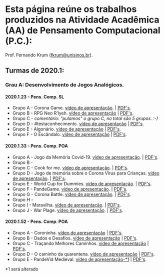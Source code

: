 # Esta página reúne os trabalhos produzidos na Atividade Acadêmica (AA) de Pensamento Computacional (P.C.):
Prof. Fernando Krum (fkrum@unisinos.br).


## Turmas de 2020.1:
### Grau A: Desenvolvimento de Jogos Analógicos.

#### 2020.1.23 - Pens. Comp. SL
* Grupo A - Corona Game. [vídeo de apresentação](https://youtu.be/wLLTBRqdm8Q). | [PDF's](https://github.com/ferkrum/pensComp/tree/master/2020.1.23/Grau%20A/Grupo%20A).
* Grupo B - RPG Neo R’lyeh. [vídeo de apresentação](https://youtu.be/CT1TaBh47y4) | [PDF's](https://github.com/ferkrum/pensComp/tree/master/2020.1.23/Grau%20A/Grupo%20B).
* Grupo C - _comentário: "pulamos" o grupo C, no total são 5 grupos. :-)_
* Grupo D - #testaconhecimento. [vídeo de apresentação](https://youtu.be/22J26KAQVK4) | [PDF's](https://github.com/ferkrum/pensComp/tree/master/2020.1.23/Grau%20A/Grupo%20D).
* Grupo E - Algonário. [vídeo de apresentação](https://www.youtube.com/watch?v=e4DKGwkhPAg&feature=youtu.be) | [PDF's](https://github.com/ferkrum/pensComp/tree/master/2020.1.23/Grau%20A/Grupo%20E).
* Grupo F - O Escândalo. [vídeo de apresentação](https://youtu.be/W_hrYjmY8bM) | [PDF's](https://github.com/ferkrum/pensComp/tree/master/2020.1.23/Grau%20A/Grupo%20F).


#### 2020.1.33 - Pens. Comp. POA
 * Grupo A - Jogo da Memória Covid-19. [vídeo de apresentação](https://youtu.be/Y3Ebal1-DxE). | [PDF's](https://github.com/ferkrum/pensComp/tree/master/2020.1.33/Grau%20A/Grupo%20A).
* Grupo B - 
* Grupo C - Cook for me. [vídeo de apresentação](https://youtu.be/COtl0kDkJr8). | [PDF's](https://github.com/ferkrum/pensComp/tree/master/2020.1.33/Grau%20A/Grupo%20C).
* Grupo D - Jogo de memória sobre o Corona Vírus para Crianças. [vídeo de apresentação](https://youtu.be/eL0dC-fp8DU). | [PDF's](https://github.com/ferkrum/pensComp/tree/master/2020.1.33/Grau%20A/Grupo%20D).
* Grupo E - World Cup for Dummies. [vídeo de apresentação](https://youtu.be/g9z6GDz3l7I). | [PDF's](https://github.com/ferkrum/pensComp/tree/master/2020.1.33/Grau%20A/Grupo%20E).
* Grupo F - PandeGame. [vídeo de apresentação](https://youtu.be/36VyoWxAdDk). | [PDF's](https://github.com/ferkrum/pensComp/tree/master/2020.1.33/Grau%20A/Grupo%20F).
* Grupo G - Corona Battle. [vídeo de apresentação](https://youtu.be/C4AW7aA8HPY). | [PDF's](https://github.com/ferkrum/pensComp/tree/master/2020.1.33/Grau%20A/Grupo%20G).
* Grupo H - 
* Grupo I - Maravilha. [vídeo de apresentação](https://youtu.be/m8KXRqI_Yzo). | [PDF's](https://github.com/ferkrum/pensComp/tree/master/2020.1.33/Grau%20A/Grupo%20I).
* Grupo J - War Plage. [vídeo de apresentação](https://youtu.be/MlY53WAe07s). | [PDF's](https://github.com/ferkrum/pensComp/tree/master/2020.1.33/Grau%20A/Grupo%20J).


#### 2020.1.52 - Pens. Comp. POA
* Grupo A - Coroninha. [vídeo de apresentação](https://youtu.be/--hYkFFmVP4) | [PDF's](https://github.com/ferkrum/pensComp/tree/master/2020.1.52/grau%20A/grupo%20A). 
* Grupo B - Dados e Desafios. [vídeo de apresentação](https://youtu.be/tHRIFUkQWC4) | [PDF's](https://github.com/ferkrum/pensComp/tree/master/2020.1.52/grau%20A/grupo%20B).  
* Grupo C - Traçando Melhores Caminhos. [vídeo de apresentação](https://youtu.be/p7z_RmIIOxs) | [PDF's](https://github.com/ferkrum/pensComp/tree/master/2020.1.52/grau%20A/grupo%20C).  
* Grupo D - O caminho da quarentena. [vídeo de apresentação](https://youtu.be/DVMGkXpK5aI) | [PDF's](https://github.com/ferkrum/pensComp/tree/master/2020.1.52/grau%20A/grupo%20D).  
* Grupo E - PandeVid Medieval. [vídeo de apresentação-*1](https://youtu.be/dzjTIBk_UWg) | [PDF's](https://github.com/ferkrum/pensComp/tree/master/2020.1.52/grau%20A/grupo%20E).  

*1 será alterado


